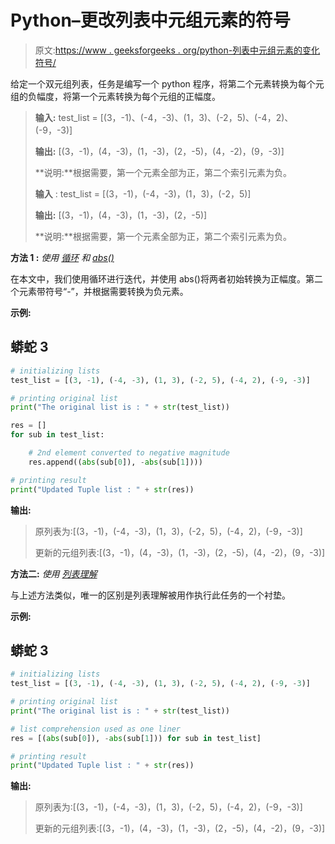 # Python–更改列表中元组元素的符号

> 原文:[https://www . geeksforgeeks . org/python-列表中元组元素的变化符号/](https://www.geeksforgeeks.org/python-change-signs-of-elements-of-tuples-in-a-list/)

给定一个双元组列表，任务是编写一个 python 程序，将第二个元素转换为每个元组的负幅度，将第一个元素转换为每个元组的正幅度。

> **输入:** test_list = [(3，-1)、(-4，-3)、(1，3)、(-2，5)、(-4，2)、(-9，-3)]
> 
> **输出:** [(3，-1)，(4，-3)，(1，-3)，(2，-5)，(4，-2)，(9，-3)]
> 
> **说明:**根据需要，第一个元素全部为正，第二个索引元素为负。
> 
> **输入** : test_list = [(3，-1)，(-4，-3)，(1，3)，(-2，5)]
> 
> **输出:** [(3，-1)，(4，-3)，(1，-3)，(2，-5)]
> 
> **说明:**根据需要，第一个元素全部为正，第二个索引元素为负。

**方法 1 :** *使用* [*循环*](https://www.geeksforgeeks.org/loops-in-python/) *和* [*abs()*](https://www.geeksforgeeks.org/abs-in-python/)

在本文中，我们使用循环进行迭代，并使用 abs()将两者初始转换为正幅度。第二个元素带符号“-”，并根据需要转换为负元素。

**示例:**

## 蟒蛇 3

```py
# initializing lists
test_list = [(3, -1), (-4, -3), (1, 3), (-2, 5), (-4, 2), (-9, -3)]

# printing original list
print("The original list is : " + str(test_list))

res = []
for sub in test_list:

    # 2nd element converted to negative magnitude
    res.append((abs(sub[0]), -abs(sub[1])))

# printing result
print("Updated Tuple list : " + str(res))
```

**输出:**

> 原列表为:[(3，-1)，(-4，-3)，(1，3)，(-2，5)，(-4，2)，(-9，-3)]
> 
> 更新的元组列表:[(3，-1)，(4，-3)，(1，-3)，(2，-5)，(4，-2)，(9，-3)]

**方法二:** *使用* [*列表理解*](https://www.geeksforgeeks.org/python-list-comprehension-and-slicing/)

与上述方法类似，唯一的区别是列表理解被用作执行此任务的一个衬垫。

**示例:**

## 蟒蛇 3

```py
# initializing lists
test_list = [(3, -1), (-4, -3), (1, 3), (-2, 5), (-4, 2), (-9, -3)]

# printing original list
print("The original list is : " + str(test_list))

# list comprehension used as one liner
res = [(abs(sub[0]), -abs(sub[1])) for sub in test_list]

# printing result
print("Updated Tuple list : " + str(res))
```

**输出:**

> 原列表为:[(3，-1)，(-4，-3)，(1，3)，(-2，5)，(-4，2)，(-9，-3)]
> 
> 更新的元组列表:[(3，-1)，(4，-3)，(1，-3)，(2，-5)，(4，-2)，(9，-3)]